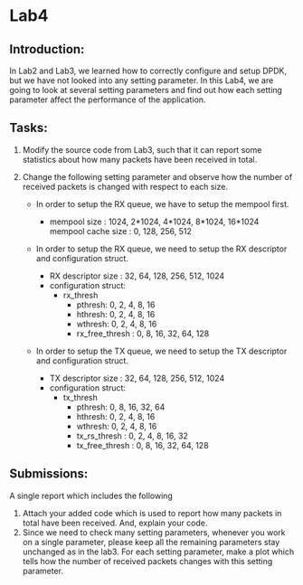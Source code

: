 # Lab4

## Introduction:
In Lab2 and Lab3, we learned how to correctly configure and setup DPDK, but we have not looked into any setting parameter. In this Lab4, we are going to look at several setting parameters and find out how each setting parameter affect the performance of the application.  

## Tasks:
1. Modify the source code from Lab3, such that it can report some statistics about how many packets have been received in total.
2. Change the following setting parameter and observe how the number of received packets is changed with respect to each size.

	* In order to setup the RX queue, we have to setup the mempool first.
		* mempool size : 1024, 2\*1024, 4\*1024, 8\*1024, 16\*1024
mempool cache size : 0, 128, 256, 512

	* In order to setup the RX queue, we need to setup the RX descriptor and configuration struct.
		* RX descriptor size : 32, 64, 128, 256, 512, 1024
		* configuration struct:
			* rx_thresh
				* pthresh: 0, 2, 4, 8, 16
				* hthresh: 0, 2, 4, 8, 16
				* wthresh: 0, 2, 4, 8, 16
				* rx\_free\_thresh : 0, 8, 16, 32, 64, 128
	
	* In order to setup the TX queue, we need to setup the TX descriptor and configuration struct.
		* TX descriptor size : 32, 64, 128, 256, 512, 1024
		* configuration struct:
			* tx_thresh
				* pthresh: 0, 8, 16, 32, 64
				* hthresh: 0, 2, 4, 8, 16
				* wthresh: 0, 2, 4, 8, 16
				* tx\_rs\_thresh : 0, 2, 4, 8, 16, 32
				* tx\_free\_thresh : 0, 8, 16, 32, 64, 128
	
## Submissions:

A single report which includes the following

1. Attach your added code which is used to report how many packets in total have been received. And, explain your code.
2. Since we need to check many setting parameters, whenever you work on a single parameter, please keep all the remaining parameters stay unchanged as in the lab3. For each setting parameter, make a plot which tells how the number of received packets changes with this setting parameter.
